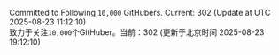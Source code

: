 Committed to Following `10,000` GitHubers. Current: <!-- FOLLOWING_COUNT -->302<!-- FOLLOWING_COUNT --> (Update at UTC <!-- LAST_UPDATED -->2025-08-23 11:12:10<!-- LAST_UPDATED -->)<br>
致力于关注`10,000`个GitHuber。当前：<!-- FOLLOWING_COUNT -->302<!-- FOLLOWING_COUNT --> (更新于北京时间 <!-- LAST_UPDATED_CST -->2025-08-23 19:12:10<!-- LAST_UPDATED_CST -->)
